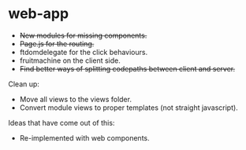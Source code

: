 # web-app

- ~~New modules for missing components.~~
- ~~Page.js for the routing.~~
- ftdomdelegate for the click behaviours.
- fruitmachine on the client side.
- ~~Find better ways of splitting codepaths between client and server.~~

Clean up:

- Move all views to the views folder.
- Convert module views to proper templates (not straight javascript).

Ideas that have come out of this:
- Re-implemented with web components.
